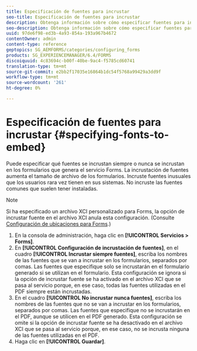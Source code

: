 ```yaml
---
title: Especificación de fuentes para incrustar
seo-title: Especificación de fuentes para incrustar
description: Obtenga información sobre cómo especificar fuentes para incrustar.
seo-description: Obtenga información sobre cómo especificar fuentes para incrustar.
uuid: 97de6f98-ed3b-4a93-854a-193a967b4672
contentOwner: admin
content-type: reference
geptopics: SG_AEMFORMS/categories/configuring_forms
products: SG_EXPERIENCEMANAGER/6.4/FORMS
discoiquuid: 4c83694c-b00f-40be-9ac4-f5785cd60741
translation-type: tm+mt
source-git-commit: e2bb2f17035e16864b1dc54f5768a99429a3dd9f
workflow-type: tm+mt
source-wordcount: '261'
ht-degree: 0%

---
```



# Especificación de fuentes para incrustar {#specifying-fonts-to-embed}

Puede especificar qué fuentes se incrustan siempre o nunca se incrustan en los formularios que genera el servicio Forms. La incrustación de fuentes aumenta el tamaño de archivo de los formularios. Incruste fuentes inusuales que los usuarios rara vez tienen en sus sistemas. No incruste las fuentes comunes que suelen tener instaladas.

>[!NOTE]
>
>Si ha especificado un archivo XCI personalizado para Forms, la opción de incrustar fuente en el archivo XCI anula esta configuración. (Consulte [Configuración de ubicaciones para Forms](/help/forms/using/admin-help/configuring-locations-forms.md#configuring-locations-for-forms).)

1. En la consola de administración, haga clic en **[!UICONTROL Servicios > Forms]**.
1. En **[!UICONTROL Configuración de incrustación de fuentes]**, en el cuadro **[!UICONTROL Incrustar siempre fuentes]**, escriba los nombres de las fuentes que se van a incrustar en los formularios, separados por comas. Las fuentes que especifique solo se incrustarán en el formulario generado si se utilizan en el formulario. Esta configuración se ignora si la opción de incrustar fuente se ha activado en el archivo XCI que se pasa al servicio porque, en ese caso, todas las fuentes utilizadas en el PDF siempre están incrustadas.
1. En el cuadro **[!UICONTROL No incrustar nunca fuentes]**, escriba los nombres de las fuentes que no se van a incrustar en los formularios, separados por comas. Las fuentes que especifique no se incrustarán en el PDF, aunque se utilicen en el PDF generado. Esta configuración se omite si la opción de incrustar fuente se ha desactivado en el archivo XCI que se pasa al servicio porque, en ese caso, no se incrusta ninguna de las fuentes utilizadas en el PDF.
1. Haga clic en **[!UICONTROL Guardar]**.

